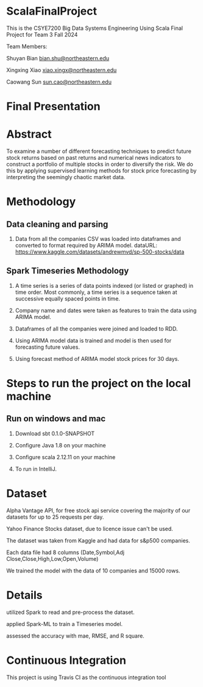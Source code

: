 # ScalaFinalProject


This is the CSYE7200 Big Data Systems Engineering Using Scala Final Project for Team 3 Fall 2024

Team Members:

Shuyan Bian  bian.shu@northeastern.edu

Xingxing Xiao xiao.xingx@northeastern.edu

Caowang Sun   sun.cao@northeastern.edu

# Final Presentation

# Abstract

To examine a number of different forecasting techniques to predict future stock returns based on past returns and numerical news indicators to construct a portfolio of multiple stocks in order to diversify the risk. We do this by applying supervised learning methods for stock price forecasting by interpreting the seemingly chaotic market data.

# Methodology
## Data cleaning and parsing
1.  Data from all the companies CSV was loaded into dataframes and converted to format required by ARIMA model.
    dataURL: https://www.kaggle.com/datasets/andrewmvd/sp-500-stocks/data

## Spark Timeseries Methodology
1. A time series is a series of data points indexed (or listed or graphed) in time order. Most commonly, a time series is a sequence taken at successive equally spaced points in time.

2. Company name and dates were taken as features to train the data using ARIMA model.

3. Dataframes of all the companies were joined and loaded to RDD.

4. Using ARIMA model data is trained and model is then used for forecasting future values.

5. Using forecast method of ARIMA model stock prices for 30 days.


# Steps to run the project on the local machine
## Run on windows and mac

1. Download sbt 0.1.0-SNAPSHOT

2. Configure Java 1.8 on your machine

3. Configure scala 2.12.11 on your machine

4. To run in IntelliJ.


# Dataset

Alpha Vantage API, for free stock api service covering the majority of our datasets for up to 25 requests per day.

Yahoo Finance Stocks dataset, due to licence issue can't be used.

The dataset was taken from Kaggle and had data for s&p500 companies.

Each data file had 8 columns (Date,Symbol,Adj Close,Close,High,Low,Open,Volume)

We trained the model with the data of 10 companies and 15000 rows.

# Details

utilized Spark to read and pre-process the dataset.

applied Spark-ML to train a Timeseries model.

assessed the accuracy with mae, RMSE, and R square.



# Continuous Integration

This project is using Travis CI as the continuous integration tool  
